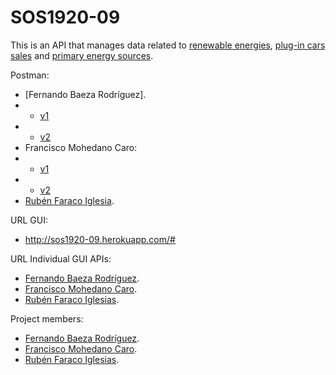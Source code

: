 # SOS1920-09
This is an API that manages data related to [renewable energies](http://sos1920-09.herokuapp.com/#/renewableSourcesAPI), [plug-in cars sales](http://sos1920-09.herokuapp.com/#/plugInVehiclesAPI) and [primary energy sources](http://sos1920-09.herokuapp.com/#/oilCoalNuclearEnergyConsumptionAPI).

Postman:
* [Fernando Baeza Rodríguez].
* * [v1](https://documenter.getpostman.com/view/10674128/SzYT4Lrv)
* * [v2](https://documenter.getpostman.com/view/10674128/Szme3xWC)
* Francisco Mohedano Caro:
* * [v1](https://documenter.getpostman.com/view/10805606/SzYT4Lrw)
* * [v2](https://documenter.getpostman.com/view/10805606/Szme3xGu)
* [Rubén Faraco Iglesia](https://documenter.getpostman.com/view/10667105/SzYT4Lrx).


URL GUI:
* http://sos1920-09.herokuapp.com/#

URL Individual GUI APIs:
* [Fernando Baeza Rodríguez](http://sos1920-09.herokuapp.com/#/plugInVehiclesAPI).
* [Francisco Mohedano Caro](http://sos1920-09.herokuapp.com/#/renewableSourcesAPI).
* [Rubén Faraco Iglesias](http://sos1920-09.herokuapp.com/#/oilCoalNuclearEnergyConsumptionAPI).

Project members: 
* [Fernando Baeza Rodríguez](https://github.com/nandobaeza97).
* [Francisco Mohedano Caro](https://github.com/pacomc).
* [Rubén Faraco Iglesias](https://github.com/rubenfaracoi).

